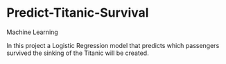 # Predict-Titanic-Survival
Machine Learning

In this project a Logistic Regression model that predicts which passengers survived the sinking of the Titanic will be created.

